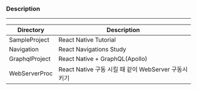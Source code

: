 ### Description
---
|Directory|Description|
|---|---|
|SampleProject|React Native Tutorial|
|Navigation|React Navigations Study|
|GraphqlProject|React Native + GraphQL(Apollo)|
|WebServerProc|React Native 구동 시킬 때 같이 WebServer 구동시키기|
